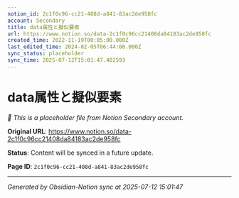 ```yaml
---
notion_id: 2c1f0c96-cc21-408d-a841-83ac2de958fc
account: Secondary
title: data属性と擬似要素
url: https://www.notion.so/data-2c1f0c96cc21408da84183ac2de958fc
created_time: 2022-11-19T00:05:00.000Z
last_edited_time: 2024-02-05T06:44:00.000Z
sync_status: placeholder
sync_time: 2025-07-12T15:01:47.402593
---
```


# data属性と擬似要素

*🔄 This is a placeholder file from Notion Secondary account.*

**Original URL**: https://www.notion.so/data-2c1f0c96cc21408da84183ac2de958fc

**Status**: Content will be synced in a future update.

**Page ID**: `2c1f0c96-cc21-408d-a841-83ac2de958fc`

---

*Generated by Obsidian-Notion sync at 2025-07-12 15:01:47*
